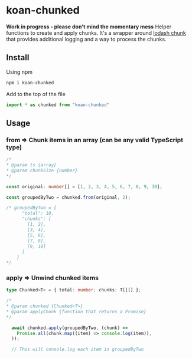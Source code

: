 # koan-chunked
**Work in progress - please don't mind the momentary mess**
Helper functions to create and apply chunks. It's a wrapper around [lodash chunk](https://lodash.com/docs/4.17.15#chunk) that provides additional logging and a way to process the chunks.

## Install
Using npm

```bash
npm i koan-chunked
```

Add to the top of the file
```typescript
import * as chunked from "koan-chunked"
```
## Usage
### from => Chunk items in an array (can be any valid TypeScript type)

```typescript
/*
* @param ts {array}
* @param chunkSize {number}
*/
```

```typescript
const original: number[] = [1, 2, 3, 4, 5, 6, 7, 8, 9, 10];

const groupedByTwo = chunked.from(original, 2);

/* groupedByTwo = {
      "total": 10,
      "chunks": [
        [1, 2],
        [3, 4],
        [5, 6],
        [7, 8],
        [9, 10]
      ]
    }
*/
```

### apply => Unwind chunked items
```typescript
type Chunked<T> = { total: number; chunks: T[][] };

/*
* @param chunked {Chunked<T>}
* @param applyChunk {function that returns a Promise}
*/
```

```typescript
  await chunked.apply(groupedByTwo, (chunk) =>
    Promise.all(chunk.map((item) => console.log(item)),
  ));

  // This will console.log each item in groupedByTwo
```
